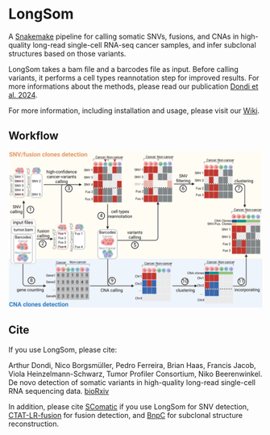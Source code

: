 # LongSom
A [Snakemake](https://snakemake.github.io/) pipeline for calling somatic SNVs, fusions, and CNAs in high-quality long-read single-cell RNA-seq cancer samples, and infer subclonal structures based on those variants.

LongSom takes a bam file and a barcodes file as input. Before calling variants, it performs a cell types reannotation step for improved results. For more informations about the methods, please read our publication [Dondi et al. 2024](https://www.biorxiv.org/content/10.1101/2024.03.06.583775v1).

For more information, including installation and usage, please visit our [Wiki](https://github.com/cbg-ethz/LongSom/wiki).

## Workflow
![Flowchart](docs/Pipeline_LongSom.png) 


## Cite
If you use LongSom, please cite:

 Arthur Dondi, Nico Borgsmüller, Pedro Ferreira, Brian Haas, Francis Jacob, Viola Heinzelmann-Schwarz, Tumor Profiler Consortium, Niko Beerenwinkel. De novo detection of somatic variants in high-quality long-read single-cell RNA sequencing data. [bioRxiv](https://www.biorxiv.org/content/10.1101/2024.03.06.583775v1)

 In addition, please cite [SComatic](https://www.nature.com/articles/s41587-023-01863-z) if you use LongSom for SNV detection, [CTAT-LR-fusion](https://www.biorxiv.org/content/10.1101/2024.02.24.581862v1.full) for fusion detection, and [BnpC](https://doi.org/10.1093/bioinformatics/btaa599) for subclonal structure reconstruction.
 
